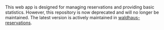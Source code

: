 This web app is designed for managing reservations and providing basic statistics. However, this repository is now deprecated and will no longer be maintained. The latest version is actively maintained in [waldhaus-reservations](https://github.com/asinghka/waldhaus-reservations).
